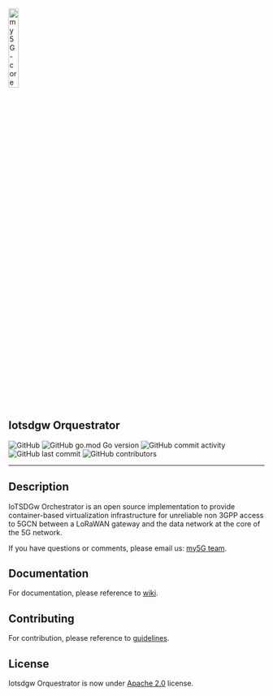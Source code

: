 <img width="20%" src="" alt="my5G-core"/>

## Iotsdgw Orquestrator

![GitHub](https://img.shields.io/github/license/my5G/my5G-non3GPP-access?color=blue)
![GitHub go.mod Go version](https://img.shields.io/github/go-mod/go-version/my5G/my5GCore)
![GitHub commit activity](https://img.shields.io/github/commit-activity/y/my5G/my5G-non3GPP-access) 
![GitHub last commit](https://img.shields.io/github/last-commit/my5G/my5G-non3GPP-access)
![GitHub contributors](https://img.shields.io/github/contributors/my5G/my5G-non3GPP-access)

----
## Description
IoTSDGw Orchestrator is an open source implementation to provide container-based virtualization infrastructure for unreliable non 3GPP access to 5GCN between a LoRaWAN gateway and the data network at the core of the 5G network.

If you have questions or comments, please email us: [my5G team](mailto:my5G.initiative@gmail.com). 

## Documentation

For documentation, please reference to [wiki](https://github.com/my5G/IOTSDGW_ORQUESTRATOR/wiki).

## Contributing

For contribution, please reference to [guidelines](https://github.com/my5G/template/blob/main/CONTRIBUTING.md).

## License

Iotsdgw Orquestrator is now under [Apache 2.0](https://github.com/my5G/my5G-non3GPP-access/blob/master/LICENSE) license.

